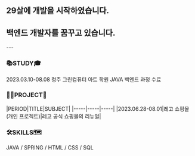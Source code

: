 <h2>29살에 개발을 시작하였습니다.</h2>
<h2>백엔드 개발자를 꿈꾸고 있습니다.</h2>
---

<h3>📚STUDY🎓</h3>
2023.03.10-08.08 청주 그린컴퓨터 아트 학원 JAVA 백엔드 과정 수료

<h3>👷🏻PROJECT🚧</h3>
|PERIOD|TITLE|SUBJECT|
|-----|-----|-----|
|2023.06.28-08.01|레고 쇼핑몰(개인 프로젝트)|레고 공식 쇼핑몰의 리뉴얼|

<h3>🛠SKILLS🗺️</h3>
JAVA / SPRING / HTML / CSS / SQL

